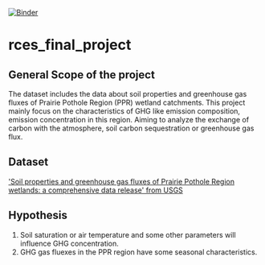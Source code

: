 [![Binder](https://mybinder.org/badge_logo.svg)](https://mybinder.org/v2/gh/nannan777/rces_final_project/blob/main/final_project.ipynb/HEAD)
# rces_final_project
## General Scope of the project
The dataset includes the data about soil properties and greenhouse gas fluxes of Prairie Pothole Region (PPR) wetland catchments. This project mainly focus on the characteristics of GHG like emission composition, emission concentration in this region. Aiming to analyze the exchange of carbon with the atmosphere, soil carbon sequestration or greenhouse gas flux.
## Dataset
['Soil properties and greenhouse gas fluxes of Prairie Pothole Region wetlands: a comprehensive data release' from USGS](https://www.sciencebase.gov/catalog/item/59a86e39e4b0421949a84627)
## Hypothesis
1. Soil saturation or air temperature and some other parameters will influence GHG concentration.
2. GHG gas fluexes in the PPR region have some seasonal characteristics.
